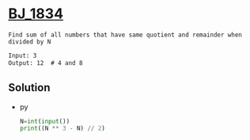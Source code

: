 # [BJ_1834](https://acmicpc.net/problem/1834)

```en
Find sum of all numbers that have same quotient and remainder when divided by N
```

```txt
Input: 3
Output: 12  # 4 and 8
```

## Solution

* py

  ```py
  N=int(input())
  print((N ** 3 - N) // 2)
  ```
